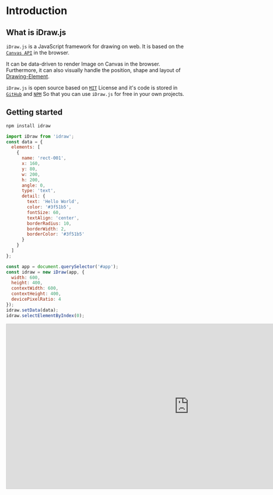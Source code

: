 # Introduction

## What is iDraw.js

`iDraw.js` is a JavaScript framework for drawing on web. It is based on the [`Canvas API`](https://developer.mozilla.org/en-US/docs/Web/API/Canvas_API) in the browser.

It can be data-driven to render Image on Canvas in the browser. Furthermore, it can also visually handle the position, shape and layout of [Drawing-Element](./../element/info.md).

`iDraw.js` is open source based on [`MIT`](https://github.com/idrawjs/idraw/blob/main/LICENSE) License and it's code is stored in [`GitHub`](https://github.com/idrawjs/idraw) and [`NPM`](https://www.npmjs.com/package/idraw) So that you can
use `iDraw.js` for free in your own projects.

## Getting started

```sh
npm install idraw
```

```js
import iDraw from 'idraw';
const data = {
  elements: [
    {
      name: 'rect-001',
      x: 160,
      y: 80,
      w: 200,
      h: 200,
      angle: 0,
      type: 'text',
      detail: {
        text: 'Hello World',
        color: '#3f51b5',
        fontSize: 60,
        textAlign: 'center',
        borderRadius: 10,
        borderWidth: 2,
        borderColor: '#3f51b5'
      }
    }
  ]
};

const app = document.querySelector('#app');
const idraw = new iDraw(app, {
  width: 600,
  height: 400,
  contextWidth: 600,
  contextHeight: 400,
  devicePixelRatio: 4
});
idraw.setData(data);
idraw.selectElementByIndex(0);
```

<iframe class="idraw-playground-preview" 
  src="https://idraw.js.org/playground/?demo=elem-text&header=false&sider=false&default-editor-split=50" 
  width="1000" height="450" frameborder="no" border="0"
  style="border: 1px solid #cecece"
></iframe>
